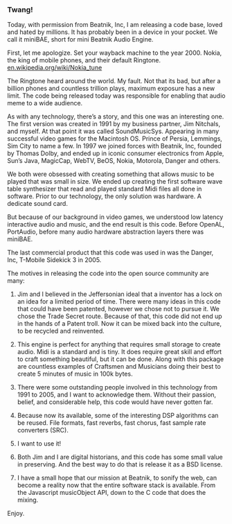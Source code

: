 ### Twang!
Today, with permission from Beatnik, Inc, I am releasing a code base, loved and hated by millions. It has probably been in a device in your pocket. We call it miniBAE, short for mini Beatnik Audio Engine.

First, let me apologize. Set your wayback machine to the year 2000. Nokia, the king of mobile phones, and their default Ringtone. [en.wikipedia.org/wiki/Nokia_tune](http://en.wikipedia.org/wiki/Nokia_tune)

The Ringtone heard around the world. My fault. Not that its bad, but after a billion phones and countless trillion plays, maximum exposure has a new limit. The code being released today was responsible for enabling that audio meme to a wide audience.

As with any technology, there’s a story, and this one was an interesting one. The first version was created in 1991 by my business partner, Jim Nitchals, and myself. At that point it was called SoundMusicSys. Appearing in many successful video games for the Macintosh OS. Prince of Persia, Lemmings, Sim City to name a few. In 1997 we joined forces with Beatnik, Inc, founded by Thomas Dolby, and ended up in iconic consumer electronics from Apple, Sun’s Java, MagicCap, WebTV, BeOS, Nokia, Motorola, Danger and others.

We both were obsessed with creating something that allows music to be played that was small in size. We ended up creating the first software wave table synthesizer that read and played standard Midi files all done in software. Prior to our technology, the only solution was hardware. A dedicate sound card.

But because of our background in video games, we understood low latency interactive audio and music, and the end result is this code. Before OpenAL, PortAudio, before many audio hardware abstraction layers there was miniBAE.

The last commercial product that this code was used in was the Danger, Inc, T-Mobile Sidekick 3 in 2005.

The motives in releasing the code into the open source community are many:

1. Jim and I believed in the Jeffersonian ideal that a inventor has a lock on an idea for a limited period of time. There were many ideas in this code that could have been patented, however we chose not to pursue it. We chose the Trade Secret route. Because of that, this code did not end up in the hands of a Patent troll. Now it can be mixed back into the culture, to be recycled and reinvented.

2. This engine is perfect for anything that requires small storage to create audio. Midi is a standard and is tiny. It does require great skill and effort to craft something beautiful, but it can be done. Along with this package are countless examples of Craftsmen and Musicians doing their best to create 5 minutes of music in 100k bytes.

3. There were some outstanding people involved in this technology from 1991 to 2005, and I want to acknowledge them. Without their passion, belief, and considerable help, this code would have never gotten far.

4. Because now its available, some of the interesting DSP algorithms can be reused. File formats, fast reverbs, fast chorus, fast sample rate converters (SRC).

5. I want to use it!

6. Both Jim and I are digital historians, and this code has some small value in preserving. And the best way to do that is release it as a BSD license.

7. I have a small hope that our mission at Beatnik, to sonify the web, can become a reality now that the entire software stack is available. From the Javascript musicObject API, down to the C code that does the mixing.

Enjoy.